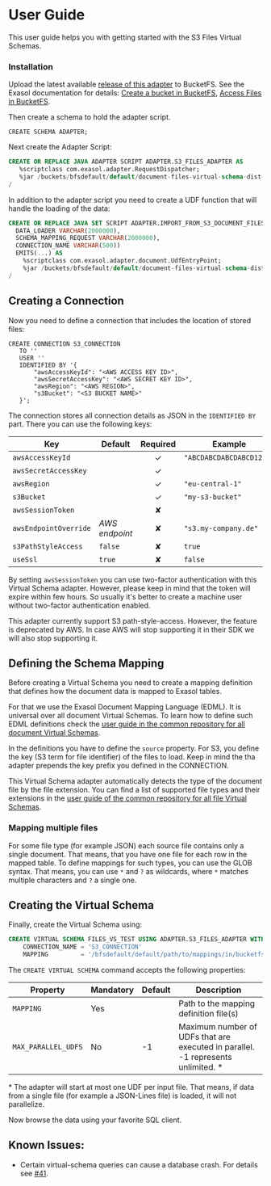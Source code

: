 # User Guide

This user guide helps you with getting started with the S3 Files Virtual Schemas.

### Installation

Upload the latest available [release of this adapter](https://github.com/exasol/s3-document-files-virtual-schema/releases) to BucketFS. See the Exasol documentation for details: [Create a bucket in BucketFS](https://docs.exasol.com/administration/on-premise/bucketfs/create_new_bucket_in_bucketfs_service.htm), [Access Files in BucketFS](https://docs.exasol.com/administration/on-premise/bucketfs/accessfiles.htm).

Then create a schema to hold the adapter script.

```
CREATE SCHEMA ADAPTER;
```

Next create the Adapter Script:

 ```sql
CREATE OR REPLACE JAVA ADAPTER SCRIPT ADAPTER.S3_FILES_ADAPTER AS
    %scriptclass com.exasol.adapter.RequestDispatcher;
    %jar /buckets/bfsdefault/default/document-files-virtual-schema-dist-5.0.0-s3-2.0.0.jar;
/
```

In addition to the adapter script you need to create a UDF function that will handle the loading of the data:

```sql
CREATE OR REPLACE JAVA SET SCRIPT ADAPTER.IMPORT_FROM_S3_DOCUMENT_FILES(
  DATA_LOADER VARCHAR(2000000),
  SCHEMA_MAPPING_REQUEST VARCHAR(2000000),
  CONNECTION_NAME VARCHAR(500))
  EMITS(...) AS
    %scriptclass com.exasol.adapter.document.UdfEntryPoint;
    %jar /buckets/bfsdefault/default/document-files-virtual-schema-dist-5.0.0-s3-2.0.0.jar;
/
```

## Creating a Connection

Now you need to define a connection that includes the location of stored files:

 ```
CREATE CONNECTION S3_CONNECTION
    TO ''
    USER ''
    IDENTIFIED BY '{
        "awsAccessKeyId": "<AWS ACCESS KEY ID>", 
        "awsSecretAccessKey": "<AWS SECRET KEY ID>", 
        "awsRegion": "<AWS REGION>", 
        "s3Bucket": "<S3 BUCKET NAME>" 
    }';
``` 

The connection stores all connection details as JSON in the `IDENTIFIED BY` part. There you can use the following keys:

| Key                   | Default        |  Required  | Example                  |
|-----------------------|----------------|:----------:|--------------------------|
| `awsAccessKeyId`      |                |     ✓      | `"ABCDABCDABCDABCD1234"` |
| `awsSecretAccessKey`  |                |     ✓      |                          |
| `awsRegion`           |                |     ✓      | `"eu-central-1"`         |
| `s3Bucket`            |                |     ✓      | `"my-s3-bucket"`         |
| `awsSessionToken`     |                |     ✘      |                          |
| `awsEndpointOverride` | _AWS endpoint_ |     ✘      | `"s3.my-company.de"`     |
| `s3PathStyleAccess`   | `false`        |     ✘      | `true`                   |
| `useSsl`              | `true`         |     ✘      | `false`                  |

By setting `awsSessionToken` you can use two-factor authentication with this Virtual Schema adapter. However, please keep in mind that the token will expire within few hours. So usually it's better to create a machine user without two-factor authentication enabled.

This adapter currently support S3 path-style-access. However, the feature is deprecated by AWS. In case AWS will stop supporting it in their SDK we will also stop supporting it.

## Defining the Schema Mapping

Before creating a Virtual Schema you need to create a mapping definition that defines how the document data is mapped to Exasol tables.

For that we use the Exasol Document Mapping Language (EDML). It is universal over all document Virtual Schemas. To learn how to define such EDML definitions check the [user guide in the common repository for all document Virtual Schemas](https://github.com/exasol/virtual-schema-common-document/blob/main/doc/user_guide/edml_user_guide.md).

In the definitions you have to define the `source` property. For S3, you define the key (S3 term for file identifier) of the files to load. Keep in mind the tha adapter prepends the key prefix you defined in the CONNECTION.

This Virtual Schema adapter automatically detects the type of the document file by the file extension. You can find a list of supported file types and their extensions in the [user guide of the common repository for all file Virtual Schemas](https://github.com/exasol/virtual-schema-common-document-files/blob/main/doc/user_guide/user_guide.md).

### Mapping multiple files

For some file type (for example JSON) each source file contains only a single document. That means, that you have one file for each row in the mapped table. To define mappings for such types, you can use the GLOB syntax. That means, you can use `*` and `?` as wildcards, where `*` matches multiple characters and `?` a single one.

## Creating the Virtual Schema

Finally, create the Virtual Schema using:

```sql
CREATE VIRTUAL SCHEMA FILES_VS_TEST USING ADAPTER.S3_FILES_ADAPTER WITH
    CONNECTION_NAME = 'S3_CONNECTION'
    MAPPING         = '/bfsdefault/default/path/to/mappings/in/bucketfs';
```

The `CREATE VIRTUAL SCHEMA` command accepts the following properties:

| Property          | Mandatory   |  Default      |   Description                                                                   |
|-------------------|-------------|---------------|---------------------------------------------------------------------------------|
|`MAPPING`          | Yes         |               | Path to the mapping definition file(s)                                          |
|`MAX_PARALLEL_UDFS`| No          | -1            | Maximum number of UDFs that are executed in parallel. -1 represents unlimited. *| 

\* The adapter will start at most one UDF per input file. That means, if data from a single file (for example a JSON-Lines file) is loaded, it will not parallelize.

Now browse the data using your favorite SQL client.

## Known Issues:

* Certain virtual-schema queries can cause a database crash. For details see [#41](https://github.com/exasol/virtual-schema-common-document-files/issues/41).
